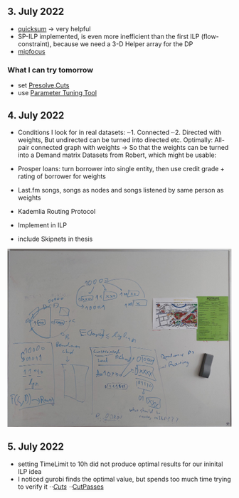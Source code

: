 ## 3. July 2022
* [quicksum](https://www.gurobi.com/documentation/9.5/refman/py_quicksum.html) -> very helpful
* SP-ILP implemented, is even more inefficient than the first ILP (flow-constraint), because we need a 3-D Helper array for the DP
* [mipfocus](https://www.gurobi.com/documentation/9.1/refman/mipfocus.html)
### What I can try tomorrow
* set [Presolve](https://www.gurobi.com/documentation/9.1/refman/presolve.html),[Cuts](https://www.gurobi.com/documentation/9.1/refman/cuts.html) 
* use [Parameter Tuning Tool](https://www.gurobi.com/documentation/9.1/refman/parameter_tuning_tool.html)



## 4. July 2022
* Conditions I look for in real datasets:
⋅⋅1. Connected
⋅⋅2. Directed with weights, But undirected can be turned into directed etc.
Optimally: All-pair connected graph with weights -> So that the weights can be turned into a Demand matrix
Datasets from Robert, which might be usable:
* Prosper loans: turn borrower into single entity, then use credit grade + rating of borrower for weights

* Last.fm songs, songs as nodes and songs listened by same person as weights

* Kademlia Routing Protocol
* Implement in ILP

* include Skipnets in thesis

![Kademlia](img/04_07.jpg)

## 5. July 2022
* setting TimeLimit to 10h did not produce optimal results for our ininital ILP idea
* I noticed gurobi finds the optimal value, but spends too much time trying to verify it
⋅⋅*[Cuts](https://www.gurobi.com/documentation/9.1/refman/cuts.html)
⋅⋅*[CutPasses](https://www.gurobi.com/documentation/9.1/refman/cutpasses.html)
